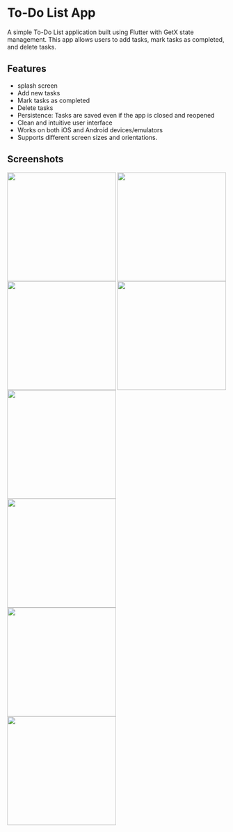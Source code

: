 # To-Do List App

A simple To-Do List application built using Flutter with GetX state management. This app allows users to add tasks, mark tasks as completed, and delete tasks.

## Features

- splash screen 
- Add new tasks
- Mark tasks as completed
- Delete tasks
- Persistence: Tasks are saved even if the app is closed and reopened
- Clean and intuitive user interface
- Works on both iOS and Android devices/emulators
- Supports different screen sizes and orientations.

## Screenshots
<img align="left" src="https://github.com/TushalKaklottar/to_do_list/assets/113959965/b400e8f4-35ac-43a8-9bee-4bd62d215808" width="250px">
<img align="left" src="https://github.com/TushalKaklottar/to_do_list/assets/113959965/7dcdad11-b4a3-4d8c-82fd-f09c8b19b8cd" width="250px">
<img src="https://github.com/TushalKaklottar/to_do_list/assets/113959965/d9e0220d-bac2-46bb-82ad-99c789e6c2fb" width="250px">

<img align="left" src="https://github.com/TushalKaklottar/to_do_list/assets/113959965/53aa124e-6a9f-43c9-8163-96419dacbe1f" width="250px">
<img align="left" src="https://github.com/TushalKaklottar/to_do_list/assets/113959965/966ede64-e92d-4b9c-85f2-ceb9c184f0f2" width="250px">
<img src="https://github.com/TushalKaklottar/to_do_list/assets/113959965/17edd315-2d94-43c7-9c82-6feb847aecf3" width="250px">

<img align="left" src="https://github.com/TushalKaklottar/to_do_list/assets/113959965/7ddd0767-674d-4d06-9dd3-d463ca1b5a11" width="250px">
<img align="left" src="https://github.com/TushalKaklottar/to_do_list/assets/113959965/da377a84-49d2-4a3c-be2a-e6408ad29622" width="250px">

